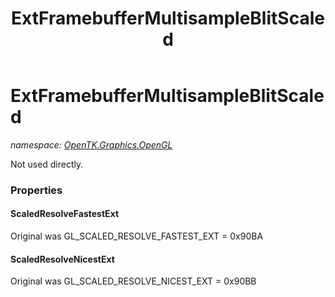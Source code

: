 ﻿---
title: ExtFramebufferMultisampleBlitScaled
---

# ExtFramebufferMultisampleBlitScaled
_namespace: [OpenTK.Graphics.OpenGL](N-OpenTK.Graphics.OpenGL.html)_

Not used directly.



### Properties

#### ScaledResolveFastestExt
Original was GL_SCALED_RESOLVE_FASTEST_EXT = 0x90BA
#### ScaledResolveNicestExt
Original was GL_SCALED_RESOLVE_NICEST_EXT = 0x90BB

